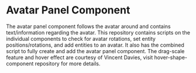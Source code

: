 # Avatar Panel Component
The avatar panel component follows the avatar around and contains text/information regarding the avatar. This repository contains scripts on the individual components to check for avatar rotations, set entity positions/rotations, and add entities to an avatar. It also has the combined script to fully create and add the avatar panel component. The drag-scale feature and hover effect are courtesy of Vincent Davies, visit hover-shape-component repository for more details.
